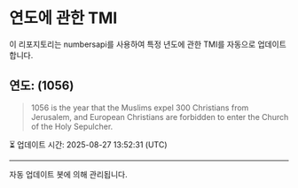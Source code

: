 
# 연도에 관한 TMI

이 리포지토리는 numbersapi를 사용하여 특정 년도에 관한 TMI를 자동으로 업데이트합니다.

## 연도: (1056)
> 1056 is the year that the Muslims expel 300 Christians from Jerusalem, and European Christians are forbidden to enter the Church of the Holy Sepulcher.

⏳ 업데이트 시간: 2025-08-27 13:52:31 (UTC)

---
자동 업데이트 봇에 의해 관리됩니다.
